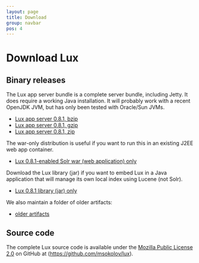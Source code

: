 ```yaml
---
layout: page
title: Download
group: navbar
pos: 4
---
```


# Download Lux #

## Binary releases ##

The Lux app server bundle is a complete server bundle, including Jetty.  It
does require a working Java installation.  It will probably work with a
recent OpenJDK JVM, but has only been tested with Oracle/Sun JVMs.

* [Lux app server 0.8.1, bzip](dist/lux-appserver-0.8.1-bin.tar.bz)
* [Lux app server 0.8.1, gzip](dist/lux-appserver-0.8.1-bin.tar.gz)
* [Lux app server 0.8.1, zip](dist/lux-appserver-0.8.1-bin.zip)

The war-only distribution is useful if you want to run this in an existing
J2EE web app container.

* [Lux 0.8.1-enabled Solr war (web application) only](dist/lux-appserver-0.8.1.war)

Download the Lux library (jar) if you want to embed Lux in a Java
application that will manage its own local index using Lucene (not Solr).

* [Lux 0.8.1 library (jar) only](dist/lux-0.8.1.jar)

We also maintain a folder of older artifacts:

* [older artifacts](dist/?C=N;O=D)

## Source code ##

The complete Lux source code is available under the [Mozilla Public License 2.0](http://www.mozilla.org/MPL/2.0/) on GitHub at (https://github.com/msokolov/lux).